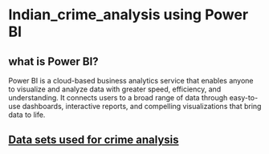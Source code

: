 # Indian_crime_analysis using Power BI

## what is Power BI?
Power BI is a cloud-based business analytics service that enables anyone to visualize and analyze data with greater speed, efficiency, and understanding. It connects users to a broad range of data through easy-to-use dashboards, interactive reports, and compelling visualizations that bring data to life.

## [Data sets used for crime analysis](https://www.kaggle.com/rajanand/crime-in-india/version/4#)

